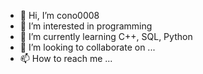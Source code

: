 - 👋 Hi, I’m cono0008
- 👀 I’m interested in programming
- 🌱 I’m currently learning C++, SQL, Python
- 💞️ I’m looking to collaborate on ...
- 📫 How to reach me ...

<!---
cono0008/cono0008 is a ✨ special ✨ repository because its `README.md` (this file) appears on your GitHub profile.
You can click the Preview link to take a look at your changes.
--->
